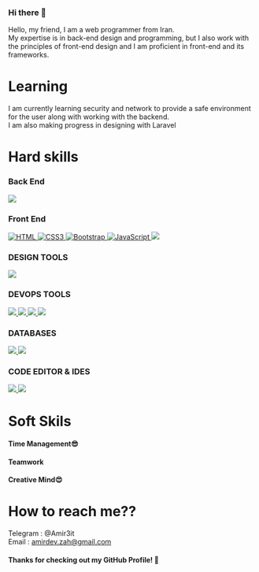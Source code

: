 ### Hi there 👋

<!--
**amirmahdizahraee/amirmahdizahraee** is a ✨ _special_ ✨ repository because its `README.md` (this file) appears on your GitHub profile.

Here are some ideas to get you started:

- 🔭 I’m currently working on ...
- 🌱 I’m currently learning ...
- 👯 I’m looking to collaborate on ...
- 🤔 I’m looking for help with ...
- 💬 Ask me about ...
- 📫 How to reach me: ...
- 😄 Pronouns: ...
- ⚡ Fun fact: ...
-->
Hello, my friend, I am a web programmer from Iran.<br>
My expertise is in back-end design and programming, but I also work with the principles of front-end design and I am proficient in front-end and its frameworks.

<h1>Learning</h1>
I am currently learning security and network to provide a safe environment for the user along with working with the backend.<br>
I am also making progress in designing with Laravel

<h1>Hard skills</h1>
<h3>Back End</h3>
<a href="#">
<img src="https://img.shields.io/badge/PHP-777BB4?style=for-the-badge&logo=php&logoColor=white" style="max-width: 100%;">
</a>
<h3>Front End</h3>
<a href="#">
<img src="https://camo.githubusercontent.com/d63d473e728e20a286d22bb2226a7bf45a2b9ac6c72c59c0e61e9730bfe4168c/68747470733a2f2f696d672e736869656c64732e696f2f62616467652f48544d4c352d4533344632363f7374796c653d666f722d7468652d6261646765266c6f676f3d68746d6c35266c6f676f436f6c6f723d7768697465" alt="HTML" title="HTML" data-canonical-src="https://img.shields.io/badge/HTML5-E34F26?style=for-the-badge&amp;logo=html5&amp;logoColor=white" style="max-width: 100%;">
</a>
<a href="#">
  <img src="https://camo.githubusercontent.com/3a0f693cfa032ea4404e8e02d485599bd0d192282b921026e89d271aaa3d7565/68747470733a2f2f696d672e736869656c64732e696f2f62616467652f435353332d3135373242363f7374796c653d666f722d7468652d6261646765266c6f676f3d63737333266c6f676f436f6c6f723d7768697465" alt="CSS3" title="CSS" data-canonical-src="https://img.shields.io/badge/CSS3-1572B6?style=for-the-badge&amp;logo=css3&amp;logoColor=white" style="max-width: 100%;">
</a>
<a href="#">
  <img src="https://camo.githubusercontent.com/b13ed67c809178963ce9d538175b02649800772be1ce0cb02da5879e5614e236/68747470733a2f2f696d672e736869656c64732e696f2f62616467652f426f6f7473747261702d3536334437433f7374796c653d666f722d7468652d6261646765266c6f676f3d626f6f747374726170266c6f676f436f6c6f723d7768697465" alt="Bootstrap" title="Bootstrap" data-canonical-src="https://img.shields.io/badge/Bootstrap-563D7C?style=for-the-badge&amp;logo=bootstrap&amp;logoColor=white" style="max-width: 100%;">
</a>
<a href="#">
<img src="https://camo.githubusercontent.com/9d07c04bdd98c662d5df9d4e1cc1de8446ffeaebca330feb161f1fb8e1188204/68747470733a2f2f696d672e736869656c64732e696f2f62616467652f4a6176615363726970742d4637444631453f7374796c653d666f722d7468652d6261646765266c6f676f3d6a617661736372697074266c6f676f436f6c6f723d626c61636b" alt="JavaScript" title="JavaScript" data-canonical-src="https://img.shields.io/badge/JavaScript-F7DF1E?style=for-the-badge&amp;logo=javascript&amp;logoColor=black" style="max-width: 100%;">
</a>
<a href="#">
<img src="https://img.shields.io/badge/jQuery-0769AD?style=for-the-badge&logo=jquery&logoColor=white" style="max-width: 100%;">
</a>

<h3>DESIGN TOOLS</h3>
<a href="#">
<img src="https://img.shields.io/badge/adobe%20photoshop-%2331A8FF.svg?style=for-the-badge&logo=adobe%20photoshop&logoColor=white" style="max-width: 100%;">
</a>

<h3>DEVOPS TOOLS</h3>
<a href="#">
<img src="https://img.shields.io/badge/git-%23F05033.svg?style=for-the-badge&logo=git&logoColor=white" style="max-width: 100%;">
</a>
<a href="#">
<img src="https://img.shields.io/badge/github-%23121011.svg?style=for-the-badge&logo=github&logoColor=white" style="max-width: 100%;">
</a>
<a href="#">
<img src="https://img.shields.io/badge/Linux-FCC624?style=for-the-badge&logo=linux&logoColor=black" style="max-width: 100%;">
</a>
<a href="#">
<img src="https://img.shields.io/badge/apache-%23D42029.svg?style=for-the-badge&logo=apache&logoColor=white" style="max-width: 100%;">
</a>
<h3>DATABASES</h3>
<a href="#">
<img src="https://img.shields.io/badge/MySQL-00000F?style=for-the-badge&logo=mysql&logoColor=white" style="max-width: 100%;">
</a>
<a href="#">
<img src="https://img.shields.io/badge/SQLite-07405E?style=for-the-badge&logo=sqlite&logoColor=white" style="max-width: 100%;">
</a>
<h3>CODE EDITOR & IDES</h3>
<a href="#" src="https://img.shields.io/badge/MySQL-00000F?style=for-the-badge&logo=mysql&logoColor=white">
<img src="https://img.shields.io/badge/VS%20Code-0078d7.svg?style=for-the-badge&logo=visual-studio-code&logoColor=white" style="max-width: 100%;">
</a>
<a href="#">
<img src="https://img.shields.io/badge/sublime_text-%23575757.svg?style=for-the-badge&logo=sublime-text&logoColor=important" style="max-width: 100%;">
</a>

<h1>Soft Skils</h1>
<h4>Time Management😎</h4>
<h4>Teamwork</h4>
<h4>Creative Mind😍</h4>

<h1>How to reach me??</h1>

Telegram : @Amir3it <br>
Email : amirdev.zah@gmail.com <br>

<h4>Thanks for checking out my GitHub Profile! 🙏</h4>
